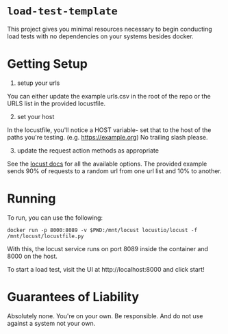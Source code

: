 # `load-test-template`

This project gives you minimal resources necessary to begin conducting load tests
with no dependencies on your systems besides docker.

# Getting Setup

1. setup your urls

  You can either update the example urls.csv in the root of the repo or the URLS
  list in the provided locustfile.

2. set your host

  In the locustfile, you'll notice a HOST variable- set that to the host of the paths
  you're testing. (e.g. https://example.org) No trailing slash please.

3. update the request action methods as appropriate

  See the [locust docs](https://docs.locust.io/en/stable/writing-a-locustfile.html) for
  all the available options. The provided example sends 90% of requests to a random url
  from one url list and 10% to another.


# Running

To run, you can use the following:

`docker run -p 8000:8089 -v $PWD:/mnt/locust locustio/locust -f /mnt/locust/locustfile.py`

With this, the locust service runs on port 8089 inside the container and 8000 on the host.

To start a load test, visit the UI at http://localhost:8000 and click start!


# Guarantees of Liability

Absolutely none. You're on your own. Be responsible. And do not use against a system
not your own.
